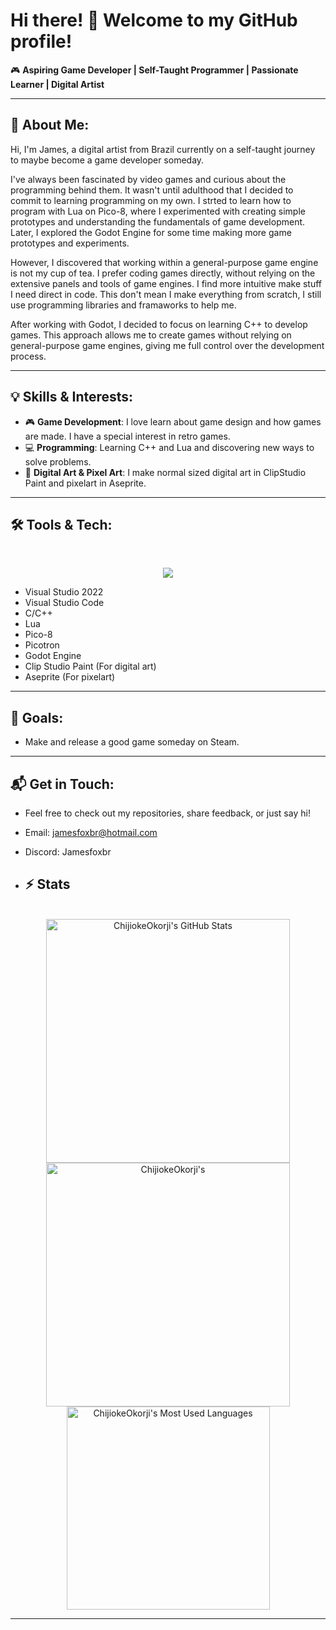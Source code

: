 # Hi there! 👋 Welcome to my GitHub profile!

🎮 **Aspiring Game Developer | Self-Taught Programmer | Passionate Learner | Digital Artist**

---

## 🚀 About Me:
Hi, I'm James, a digital artist from Brazil currently on a self-taught journey to maybe become a game developer someday.

I've always been fascinated by video games and curious about the programming behind them. It wasn't until adulthood that I decided to commit to learning programming on my own. I strted to learn how to program with Lua on Pico-8, where I experimented with creating simple prototypes and understanding the fundamentals of game development. Later, I explored the Godot Engine for some time making more game prototypes and experiments.

However, I discovered that working within a general-purpose game engine is not my cup of tea. I prefer coding games directly, without relying on the extensive panels and tools of game engines. I find more intuitive make stuff I need direct in code. This don't mean I make everything from scratch, I still use programming libraries and framaworks to help me.

After working with Godot, I decided to focus on learning C++ to develop games. This approach allows me to create games without relying on general-purpose game engines, giving me full control over the development process.

---

## 💡 Skills & Interests:
- 🎮 **Game Development**: I love learn about game design and how games are made. I have a special interest in retro games.
- 💻 **Programming**: Learning C++ and Lua and discovering new ways to solve problems.
- 🎨 **Digital Art & Pixel Art**: I make normal sized digital art in ClipStudio Paint and pixelart in Aseprite.

---

## 🛠️ Tools & Tech:
<br>

<p align="center">
  <img src="https://skillicons.dev/icons?i=cpp,lua,visualstudio,vscode,html,discord" />
</p>

- Visual Studio 2022
- Visual Studio Code
- C/C++ 
- Lua
- Pico-8
- Picotron
- Godot Engine
- Clip Studio Paint (For digital art)
- Aseprite (For pixelart)

---

## 🎯 Goals:
- Make and release a good game someday on Steam.

---

## 📬 Get in Touch:
- Feel free to check out my repositories, share feedback, or just say hi! 
- Email: jamesfoxbr@hotmail.com
- Discord: Jamesfoxbr

- ## ⚡️ Stats

<br>

<div align=center>
  <img width=390 src="https://github-readme-stats.vercel.app/api?username=jamesfoxbr&theme=transparent&count_private=true&show_icons=true&rank_icon=github&locale=en" alt="ChijiokeOkorji's GitHub Stats" />
  <img width=390 src="https://github-readme-streak-stats.herokuapp.com/?user=jamesfoxbr&theme=transparent&count_private=true&border_radius=10&locale=en" alt="ChijiokeOkorji's" />
  <img width=325 src="https://github-readme-stats.vercel.app/api/top-langs?username=jamesfoxbr&theme=transparent&layout=donut&hide=css&langs_count=8&border_radius=10&show_icons=true&locale=en" alt="ChijiokeOkorji's Most Used Languages" />
</div>

<hr>


